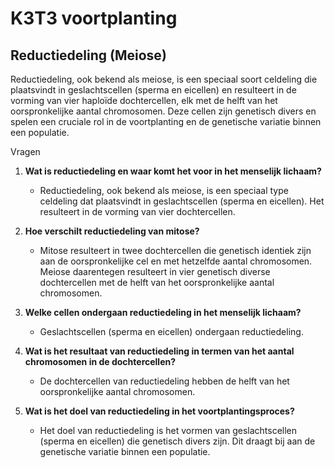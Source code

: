 # K3T3 voortplanting

## Reductiedeling (Meiose)

Reductiedeling, ook bekend als meiose, is een speciaal soort celdeling die plaatsvindt in geslachtscellen (sperma en eicellen) en resulteert in de vorming van vier haploïde dochtercellen, elk met de helft van het oorspronkelijke aantal chromosomen. Deze cellen zijn genetisch divers en spelen een cruciale rol in de voortplanting en de genetische variatie binnen een populatie.

Vragen

1. **Wat is reductiedeling en waar komt het voor in het menselijk lichaam?**
   - Reductiedeling, ook bekend als meiose, is een speciaal type celdeling dat plaatsvindt in geslachtscellen (sperma en eicellen). Het resulteert in de vorming van vier dochtercellen.

2. **Hoe verschilt reductiedeling van mitose?**
   - Mitose resulteert in twee dochtercellen die genetisch identiek zijn aan de oorspronkelijke cel en met hetzelfde aantal chromosomen. Meiose daarentegen resulteert in vier genetisch diverse dochtercellen met de helft van het oorspronkelijke aantal chromosomen.

3. **Welke cellen ondergaan reductiedeling in het menselijk lichaam?**
   - Geslachtscellen (sperma en eicellen) ondergaan reductiedeling.

4. **Wat is het resultaat van reductiedeling in termen van het aantal chromosomen in de dochtercellen?**
   - De dochtercellen van reductiedeling hebben de helft van het oorspronkelijke aantal chromosomen.
   
5. **Wat is het doel van reductiedeling in het voortplantingsproces?**
   - Het doel van reductiedeling is het vormen van geslachtscellen (sperma en eicellen) die genetisch divers zijn. Dit draagt bij aan de genetische variatie binnen een populatie.




